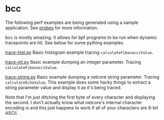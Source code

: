 # bcc

The following perf examples are being generated using a sample application.  See [probes](../probes.md) for more information.

bcc is mostly amazing.  It allows for bpf programs to be run when dynamic tracepoints are hit.  See below for some pything examples.

[trace-hist.py](./trace-hist.py)
Basic histogram example tracing `calculateFibonacciValue`.

[trace-int.py](./trace-int.py)
Basic example dumping an integer parameter.  Tracing `calculateFibonacciValue`.

[trace-string.py](./trace-string.py)
Basic example dumping a netcore string parameter.  Tracing `calculateEchoValue`.  This example does some hacky things to extract a string parameter value and display it as it's being traced.

Note that I'm just ditching the first byte of every character and displaying the second.  I don't actually know what netcore's internal character encoding is and this just happens to work if all of your characters are 8-bit ASCII.